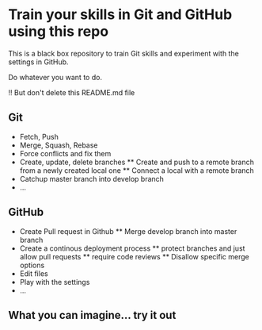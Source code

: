 # Train your skills in Git and GitHub using this repo

This is a black box repository to train Git skills and experiment with the settings in GitHub.

Do whatever you want to do.

:bangbang: But don't delete this README.md file

## Git
* Fetch, Push
* Merge, Squash, Rebase
* Force conflicts and fix them
* Create, update, delete branches
** Create and push to a remote branch from a newly created local one
** Connect a local with a remote branch
* Catchup master branch into develop branch
* ...


## GitHub
* Create Pull request in Github
** Merge develop branch into master branch
* Create a continous deployment process
** protect branches and just allow pull requests
** require code reviews
** Disallow specific merge options
* Edit files
* Play with the settings
* ...

## What you can imagine... try it out
